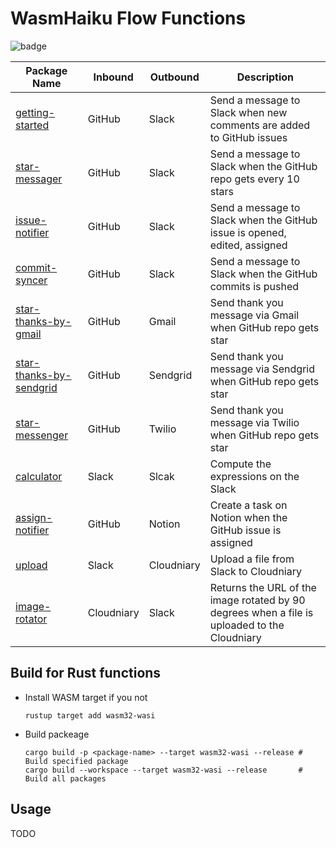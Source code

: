 # WasmHaiku Flow Functions

![badge](https://github.com/second-state/flow-functions/workflows/build/badge.svg?style=flat-square)

| Package Name | Inbound | Outbound | Description |
| ---- | ------- | -------- | ----------- |
| [getting-started](github/slack/getting-started/) | GitHub | Slack | Send a message to Slack when new comments are added to GitHub issues |
| [star-messager](github/slack/star-messager/) | GitHub | Slack | Send a message to Slack when the GitHub repo gets every 10 stars |
| [issue-notifier](github/slack/issue-notifier/) | GitHub | Slack | Send a message to Slack when the GitHub issue is opened, edited, assigned  |
| [commit-syncer](github/slack/commit-syncer/) | GitHub | Slack | Send a message to Slack when the GitHub commits is pushed |
| [star-thanks-by-gmail](github/gmail/star-thanks-by-gmail/) | GitHub | Gmail | Send thank you message via Gmail when GitHub repo gets star |
| [star-thanks-by-sendgrid](github/sendgrid/star-thanks-by-sendgrid/) | GitHub | Sendgrid | Send thank you message via Sendgrid when GitHub repo gets star |
| [star-messenger](github/twilio/star-messenger/) | GitHub | Twilio | Send thank you message via Twilio when GitHub repo gets star |
| [calculator](slack/slack/calculator/) | Slack | Slcak | Compute the expressions on the Slack |
| [assign-notifier](github/notion/assign-notifier/) | GitHub | Notion | Create a task on Notion when the GitHub issue is assigned |
| [upload](slack/cloudniary/upload/) | Slack | Cloudniary | Upload a file from Slack to Cloudniary |
| [image-rotator](cloudniary/slack/image-rotator/) | Cloudniary | Slack | Returns the URL of the image rotated by 90 degrees when a file is uploaded to the Cloudniary |

## Build for Rust functions

* Install WASM target if you not

  ```shell
  rustup target add wasm32-wasi
  ```

* Build packeage

  ```shell
  cargo build -p <package-name> --target wasm32-wasi --release # Build specified package
  cargo build --workspace --target wasm32-wasi --release       # Build all packages
  ```

## Usage

TODO
